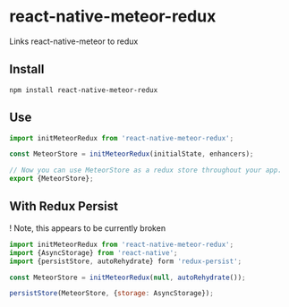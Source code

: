 # react-native-meteor-redux
Links react-native-meteor to redux

## Install
`npm install react-native-meteor-redux`

## Use
````javascript
import initMeteorRedux from 'react-native-meteor-redux';

const MeteorStore = initMeteorRedux(initialState, enhancers);

// Now you can use MeteorStore as a redux store throughout your app.
export {MeteorStore};
````

## With Redux Persist
! Note, this appears to be currently broken

````javascript
import initMeteorRedux from 'react-native-meteor-redux';
import {AsyncStorage} from 'react-native';
import {persistStore, autoRehydrate} form 'redux-persist';

const MeteorStore = initMeteorRedux(null, autoRehydrate());

persistStore(MeteorStore, {storage: AsyncStorage});
````
